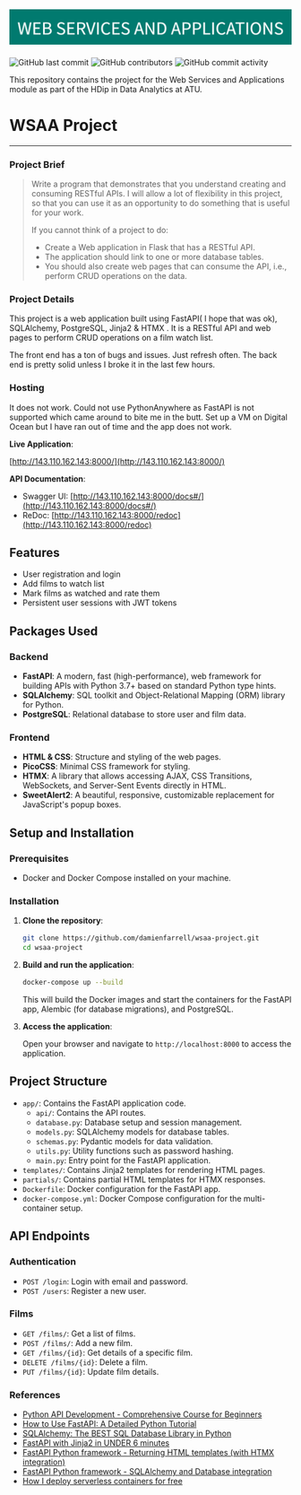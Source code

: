 ![Banner Image](/markdown-image-files/WEB_SERVICES_AND_APPLICATIONS.png)
---
![GitHub last commit](https://img.shields.io/github/last-commit/damienfarrell/wsaa-project)
![GitHub contributors](https://img.shields.io/github/contributors/damienfarrell/wsaa-project)
![GitHub commit activity](https://img.shields.io/github/commit-activity/w/damienfarrell/wsaa-project)

This repository contains the project for the Web Services and Applications module as part of the HDip in Data Analytics at ATU.

# **WSAA Project**
---

### **Project Brief**

> Write a program that demonstrates that you understand creating and consuming RESTful APIs. I will allow a lot of flexibility in this project, so that you can use it as an opportunity to do something that is useful for your work.
> 
> If you cannot think of a project to do:
> - Create a Web application in Flask that has a RESTful API.
> - The application should link to one or more database tables.
> - You should also create web pages that can consume the API, i.e., perform CRUD operations on the data.

### **Project Details**

This project is a web application built using FastAPI( I hope that was ok), SQLAlchemy, PostgreSQL, Jinja2 & HTMX . It is a RESTful API and web pages to perform CRUD operations on a film watch list.

The front end has a ton of bugs and issues. Just refresh often. The back end is pretty solid unless I broke it in the last few hours.

### Hosting

It does not work. Could not use PythonAnywhere as FastAPI is not supported which came around to bite me in the butt. Set up a VM on Digital Ocean but I have ran out of time and the app does not work.

**Live Application**:

[http://143.110.162.143:8000/](http://143.110.162.143:8000/)

**API Documentation**:

- Swagger UI: [http://143.110.162.143:8000/docs#/](http://143.110.162.143:8000/docs#/)
- ReDoc: [http://143.110.162.143:8000/redoc](http://143.110.162.143:8000/redoc)

## Features

- User registration and login
- Add films to watch list
- Mark films as watched and rate them
- Persistent user sessions with JWT tokens

## Packages Used

### Backend

- **FastAPI**: A modern, fast (high-performance), web framework for building APIs with Python 3.7+ based on standard Python type hints.
- **SQLAlchemy**: SQL toolkit and Object-Relational Mapping (ORM) library for Python.
- **PostgreSQL**: Relational database to store user and film data.

### Frontend

- **HTML & CSS**: Structure and styling of the web pages.
- **PicoCSS**: Minimal CSS framework for styling.
- **HTMX**: A library that allows accessing AJAX, CSS Transitions, WebSockets, and Server-Sent Events directly in HTML.
- **SweetAlert2**: A beautiful, responsive, customizable replacement for JavaScript's popup boxes.

## Setup and Installation

### Prerequisites

- Docker and Docker Compose installed on your machine.

### Installation

1. **Clone the repository**:

    ```sh
    git clone https://github.com/damienfarrell/wsaa-project.git
    cd wsaa-project
    ```
2. **Build and run the application**:

    ```sh
    docker-compose up --build
    ```

    This will build the Docker images and start the containers for the FastAPI app, Alembic (for database migrations), and PostgreSQL.

3. **Access the application**:

    Open your browser and navigate to `http://localhost:8000` to access the application.

## Project Structure

- `app/`: Contains the FastAPI application code.
    - `api/`: Contains the API routes.
    - `database.py`: Database setup and session management.
    - `models.py`: SQLAlchemy models for database tables.
    - `schemas.py`: Pydantic models for data validation.
    - `utils.py`: Utility functions such as password hashing.
    - `main.py`: Entry point for the FastAPI application.
- `templates/`: Contains Jinja2 templates for rendering HTML pages.
- `partials/`: Contains partial HTML templates for HTMX responses.
- `Dockerfile`: Docker configuration for the FastAPI app.
- `docker-compose.yml`: Docker Compose configuration for the multi-container setup.

## API Endpoints

### Authentication

- `POST /login`: Login with email and password.
- `POST /users`: Register a new user.

### Films

- `GET /films/`: Get a list of films.
- `POST /films/`: Add a new film.
- `GET /films/{id}`: Get details of a specific film.
- `DELETE /films/{id}`: Delete a film.
- `PUT /films/{id}`: Update film details.

### **References**

- [Python API Development - Comprehensive Course for Beginners](https://www.youtube.com/watch?v=0sOvCWFmrtA)
- [How to Use FastAPI: A Detailed Python Tutorial](https://www.youtube.com/watch?v=SORiTsvnU28)
- [SQLAlchemy: The BEST SQL Database Library in Python](https://www.youtube.com/watch?v=aAy-B6KPld8)
- [FastAPI with Jinja2 in UNDER 6 minutes](https://www.youtube.com/watch?v=92iCfXAK0Gc)
- [FastAPI Python framework - Returning HTML templates (with HTMX integration)](https://www.youtube.com/watch?v=yu0TbJ2BQso)
- [FastAPI Python framework - SQLAlchemy and Database integration](https://www.youtube.com/watch?v=8SPF6TBVj28)
- [How I deploy serverless containers for free](https://www.youtube.com/watch?v=cw34KMPSt4k)